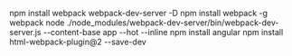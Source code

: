 npm install webpack webpack-dev-server -D
npm install webpack -g
webpack
node ./node_modules/webpack-dev-server/bin/webpack-dev-server.js --content-base app --hot  --inline
npm install angular
npm install html-webpack-plugin@2 --save-dev